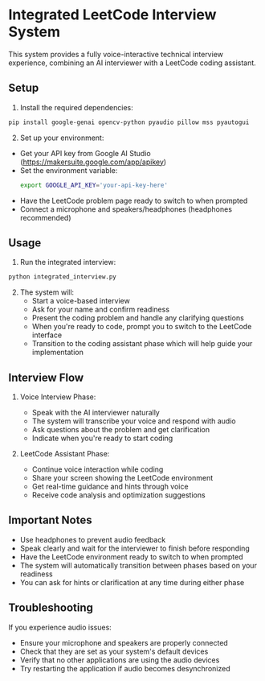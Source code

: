 # Integrated LeetCode Interview System

This system provides a fully voice-interactive technical interview experience, combining an AI interviewer with a LeetCode coding assistant.

## Setup

1. Install the required dependencies:
```bash
pip install google-genai opencv-python pyaudio pillow mss pyautogui
```

2. Set up your environment:
- Get your API key from Google AI Studio (https://makersuite.google.com/app/apikey)
- Set the environment variable:
  ```bash
  export GOOGLE_API_KEY='your-api-key-here'
  ```
- Have the LeetCode problem page ready to switch to when prompted
- Connect a microphone and speakers/headphones (headphones recommended)

## Usage

1. Run the integrated interview:
```bash
python integrated_interview.py
```

2. The system will:
   - Start a voice-based interview
   - Ask for your name and confirm readiness
   - Present the coding problem and handle any clarifying questions
   - When you're ready to code, prompt you to switch to the LeetCode interface
   - Transition to the coding assistant phase which will help guide your implementation

## Interview Flow

1. Voice Interview Phase:
   - Speak with the AI interviewer naturally
   - The system will transcribe your voice and respond with audio
   - Ask questions about the problem and get clarification
   - Indicate when you're ready to start coding

2. LeetCode Assistant Phase:
   - Continue voice interaction while coding
   - Share your screen showing the LeetCode environment
   - Get real-time guidance and hints through voice
   - Receive code analysis and optimization suggestions

## Important Notes

- Use headphones to prevent audio feedback
- Speak clearly and wait for the interviewer to finish before responding
- Have the LeetCode environment ready to switch to when prompted
- The system will automatically transition between phases based on your readiness
- You can ask for hints or clarification at any time during either phase

## Troubleshooting

If you experience audio issues:
- Ensure your microphone and speakers are properly connected
- Check that they are set as your system's default devices
- Verify that no other applications are using the audio devices
- Try restarting the application if audio becomes desynchronized
